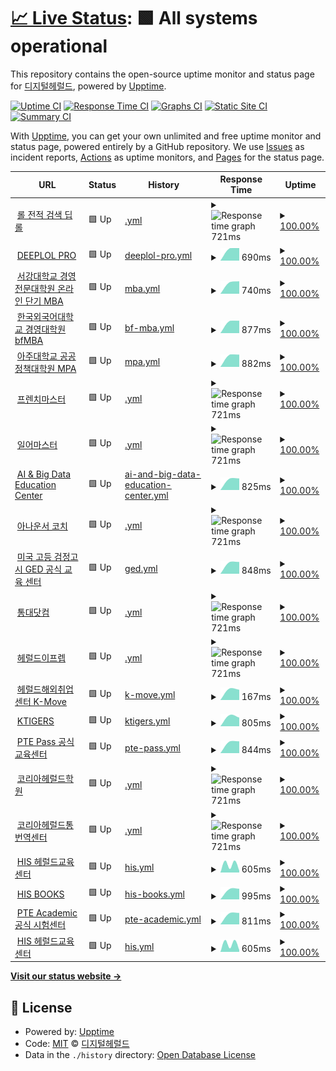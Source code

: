 # [📈 Live Status](https://demo.upptime.js.org): <!--live status--> **🟩 All systems operational**

This repository contains the open-source uptime monitor and status page for [디지털헤럴드](https://dherald.com), powered by [Upptime](https://github.com/upptime/upptime).

[![Uptime CI](https://github.com/dherald/service-status/workflows/Uptime%20CI/badge.svg)](https://github.com/dherald/service-status/actions?query=workflow%3A%22Uptime+CI%22)
[![Response Time CI](https://github.com/dherald/service-status/workflows/Response%20Time%20CI/badge.svg)](https://github.com/dherald/service-status/actions?query=workflow%3A%22Response+Time+CI%22)
[![Graphs CI](https://github.com/dherald/service-status/workflows/Graphs%20CI/badge.svg)](https://github.com/dherald/service-status/actions?query=workflow%3A%22Graphs+CI%22)
[![Static Site CI](https://github.com/dherald/service-status/workflows/Static%20Site%20CI/badge.svg)](https://github.com/dherald/service-status/actions?query=workflow%3A%22Static+Site+CI%22)
[![Summary CI](https://github.com/dherald/service-status/workflows/Summary%20CI/badge.svg)](https://github.com/dherald/service-status/actions?query=workflow%3A%22Summary+CI%22)

With [Upptime](https://upptime.js.org), you can get your own unlimited and free uptime monitor and status page, powered entirely by a GitHub repository. We use [Issues](https://github.com/dherald/service-status/issues) as incident reports, [Actions](https://github.com/dherald/service-status/actions) as uptime monitors, and [Pages](https://demo.upptime.js.org) for the status page.

<!--start: status pages-->
<!-- This summary is generated by Upptime (https://github.com/upptime/upptime) -->
<!-- Do not edit this manually, your changes will be overwritten -->
<!-- prettier-ignore -->
| URL | Status | History | Response Time | Uptime |
| --- | ------ | ------- | ------------- | ------ |
| <img alt="" src="https://favicons.githubusercontent.com/www.deeplol.gg" height="13"> [롤 전적 검색 딥롤](https://www.deeplol.gg) | 🟩 Up | [.yml](https://github.com/dherald/service-status/commits/HEAD/history/.yml) | <details><summary><img alt="Response time graph" src="./graphs//response-time-week.png" height="20"> 721ms</summary><br><a href="https://dherald.github.io/service-status/history/"><img alt="Response time 721" src="https://img.shields.io/endpoint?url=https%3A%2F%2Fraw.githubusercontent.com%2Fdherald%2Fservice-status%2FHEAD%2Fapi%2F%2Fresponse-time.json"></a><br><a href="https://dherald.github.io/service-status/history/"><img alt="24-hour response time 721" src="https://img.shields.io/endpoint?url=https%3A%2F%2Fraw.githubusercontent.com%2Fdherald%2Fservice-status%2FHEAD%2Fapi%2F%2Fresponse-time-day.json"></a><br><a href="https://dherald.github.io/service-status/history/"><img alt="7-day response time 721" src="https://img.shields.io/endpoint?url=https%3A%2F%2Fraw.githubusercontent.com%2Fdherald%2Fservice-status%2FHEAD%2Fapi%2F%2Fresponse-time-week.json"></a><br><a href="https://dherald.github.io/service-status/history/"><img alt="30-day response time 721" src="https://img.shields.io/endpoint?url=https%3A%2F%2Fraw.githubusercontent.com%2Fdherald%2Fservice-status%2FHEAD%2Fapi%2F%2Fresponse-time-month.json"></a><br><a href="https://dherald.github.io/service-status/history/"><img alt="1-year response time 721" src="https://img.shields.io/endpoint?url=https%3A%2F%2Fraw.githubusercontent.com%2Fdherald%2Fservice-status%2FHEAD%2Fapi%2F%2Fresponse-time-year.json"></a></details> | <details><summary><a href="https://dherald.github.io/service-status/history/">100.00%</a></summary><a href="https://dherald.github.io/service-status/history/"><img alt="All-time uptime 100.00%" src="https://img.shields.io/endpoint?url=https%3A%2F%2Fraw.githubusercontent.com%2Fdherald%2Fservice-status%2FHEAD%2Fapi%2F%2Fuptime.json"></a><br><a href="https://dherald.github.io/service-status/history/"><img alt="24-hour uptime 100.00%" src="https://img.shields.io/endpoint?url=https%3A%2F%2Fraw.githubusercontent.com%2Fdherald%2Fservice-status%2FHEAD%2Fapi%2F%2Fuptime-day.json"></a><br><a href="https://dherald.github.io/service-status/history/"><img alt="7-day uptime 100.00%" src="https://img.shields.io/endpoint?url=https%3A%2F%2Fraw.githubusercontent.com%2Fdherald%2Fservice-status%2FHEAD%2Fapi%2F%2Fuptime-week.json"></a><br><a href="https://dherald.github.io/service-status/history/"><img alt="30-day uptime 100.00%" src="https://img.shields.io/endpoint?url=https%3A%2F%2Fraw.githubusercontent.com%2Fdherald%2Fservice-status%2FHEAD%2Fapi%2F%2Fuptime-month.json"></a><br><a href="https://dherald.github.io/service-status/history/"><img alt="1-year uptime 100.00%" src="https://img.shields.io/endpoint?url=https%3A%2F%2Fraw.githubusercontent.com%2Fdherald%2Fservice-status%2FHEAD%2Fapi%2F%2Fuptime-year.json"></a></details>
| <img alt="" src="https://favicons.githubusercontent.com/pro.deeplol.gg" height="13"> [DEEPLOL PRO](https://pro.deeplol.gg) | 🟩 Up | [deeplol-pro.yml](https://github.com/dherald/service-status/commits/HEAD/history/deeplol-pro.yml) | <details><summary><img alt="Response time graph" src="./graphs/deeplol-pro/response-time-week.png" height="20"> 690ms</summary><br><a href="https://dherald.github.io/service-status/history/deeplol-pro"><img alt="Response time 690" src="https://img.shields.io/endpoint?url=https%3A%2F%2Fraw.githubusercontent.com%2Fdherald%2Fservice-status%2FHEAD%2Fapi%2Fdeeplol-pro%2Fresponse-time.json"></a><br><a href="https://dherald.github.io/service-status/history/deeplol-pro"><img alt="24-hour response time 690" src="https://img.shields.io/endpoint?url=https%3A%2F%2Fraw.githubusercontent.com%2Fdherald%2Fservice-status%2FHEAD%2Fapi%2Fdeeplol-pro%2Fresponse-time-day.json"></a><br><a href="https://dherald.github.io/service-status/history/deeplol-pro"><img alt="7-day response time 690" src="https://img.shields.io/endpoint?url=https%3A%2F%2Fraw.githubusercontent.com%2Fdherald%2Fservice-status%2FHEAD%2Fapi%2Fdeeplol-pro%2Fresponse-time-week.json"></a><br><a href="https://dherald.github.io/service-status/history/deeplol-pro"><img alt="30-day response time 690" src="https://img.shields.io/endpoint?url=https%3A%2F%2Fraw.githubusercontent.com%2Fdherald%2Fservice-status%2FHEAD%2Fapi%2Fdeeplol-pro%2Fresponse-time-month.json"></a><br><a href="https://dherald.github.io/service-status/history/deeplol-pro"><img alt="1-year response time 690" src="https://img.shields.io/endpoint?url=https%3A%2F%2Fraw.githubusercontent.com%2Fdherald%2Fservice-status%2FHEAD%2Fapi%2Fdeeplol-pro%2Fresponse-time-year.json"></a></details> | <details><summary><a href="https://dherald.github.io/service-status/history/deeplol-pro">100.00%</a></summary><a href="https://dherald.github.io/service-status/history/deeplol-pro"><img alt="All-time uptime 100.00%" src="https://img.shields.io/endpoint?url=https%3A%2F%2Fraw.githubusercontent.com%2Fdherald%2Fservice-status%2FHEAD%2Fapi%2Fdeeplol-pro%2Fuptime.json"></a><br><a href="https://dherald.github.io/service-status/history/deeplol-pro"><img alt="24-hour uptime 100.00%" src="https://img.shields.io/endpoint?url=https%3A%2F%2Fraw.githubusercontent.com%2Fdherald%2Fservice-status%2FHEAD%2Fapi%2Fdeeplol-pro%2Fuptime-day.json"></a><br><a href="https://dherald.github.io/service-status/history/deeplol-pro"><img alt="7-day uptime 100.00%" src="https://img.shields.io/endpoint?url=https%3A%2F%2Fraw.githubusercontent.com%2Fdherald%2Fservice-status%2FHEAD%2Fapi%2Fdeeplol-pro%2Fuptime-week.json"></a><br><a href="https://dherald.github.io/service-status/history/deeplol-pro"><img alt="30-day uptime 100.00%" src="https://img.shields.io/endpoint?url=https%3A%2F%2Fraw.githubusercontent.com%2Fdherald%2Fservice-status%2FHEAD%2Fapi%2Fdeeplol-pro%2Fuptime-month.json"></a><br><a href="https://dherald.github.io/service-status/history/deeplol-pro"><img alt="1-year uptime 100.00%" src="https://img.shields.io/endpoint?url=https%3A%2F%2Fraw.githubusercontent.com%2Fdherald%2Fservice-status%2FHEAD%2Fapi%2Fdeeplol-pro%2Fuptime-year.json"></a></details>
| <img alt="" src="https://favicons.githubusercontent.com/sogang.dherald.com" height="13"> [서강대학교 경영전문대학원 온라인 단기 MBA](https://sogang.dherald.com) | 🟩 Up | [mba.yml](https://github.com/dherald/service-status/commits/HEAD/history/mba.yml) | <details><summary><img alt="Response time graph" src="./graphs/mba/response-time-week.png" height="20"> 740ms</summary><br><a href="https://dherald.github.io/service-status/history/mba"><img alt="Response time 740" src="https://img.shields.io/endpoint?url=https%3A%2F%2Fraw.githubusercontent.com%2Fdherald%2Fservice-status%2FHEAD%2Fapi%2Fmba%2Fresponse-time.json"></a><br><a href="https://dherald.github.io/service-status/history/mba"><img alt="24-hour response time 740" src="https://img.shields.io/endpoint?url=https%3A%2F%2Fraw.githubusercontent.com%2Fdherald%2Fservice-status%2FHEAD%2Fapi%2Fmba%2Fresponse-time-day.json"></a><br><a href="https://dherald.github.io/service-status/history/mba"><img alt="7-day response time 740" src="https://img.shields.io/endpoint?url=https%3A%2F%2Fraw.githubusercontent.com%2Fdherald%2Fservice-status%2FHEAD%2Fapi%2Fmba%2Fresponse-time-week.json"></a><br><a href="https://dherald.github.io/service-status/history/mba"><img alt="30-day response time 740" src="https://img.shields.io/endpoint?url=https%3A%2F%2Fraw.githubusercontent.com%2Fdherald%2Fservice-status%2FHEAD%2Fapi%2Fmba%2Fresponse-time-month.json"></a><br><a href="https://dherald.github.io/service-status/history/mba"><img alt="1-year response time 740" src="https://img.shields.io/endpoint?url=https%3A%2F%2Fraw.githubusercontent.com%2Fdherald%2Fservice-status%2FHEAD%2Fapi%2Fmba%2Fresponse-time-year.json"></a></details> | <details><summary><a href="https://dherald.github.io/service-status/history/mba">100.00%</a></summary><a href="https://dherald.github.io/service-status/history/mba"><img alt="All-time uptime 100.00%" src="https://img.shields.io/endpoint?url=https%3A%2F%2Fraw.githubusercontent.com%2Fdherald%2Fservice-status%2FHEAD%2Fapi%2Fmba%2Fuptime.json"></a><br><a href="https://dherald.github.io/service-status/history/mba"><img alt="24-hour uptime 100.00%" src="https://img.shields.io/endpoint?url=https%3A%2F%2Fraw.githubusercontent.com%2Fdherald%2Fservice-status%2FHEAD%2Fapi%2Fmba%2Fuptime-day.json"></a><br><a href="https://dherald.github.io/service-status/history/mba"><img alt="7-day uptime 100.00%" src="https://img.shields.io/endpoint?url=https%3A%2F%2Fraw.githubusercontent.com%2Fdherald%2Fservice-status%2FHEAD%2Fapi%2Fmba%2Fuptime-week.json"></a><br><a href="https://dherald.github.io/service-status/history/mba"><img alt="30-day uptime 100.00%" src="https://img.shields.io/endpoint?url=https%3A%2F%2Fraw.githubusercontent.com%2Fdherald%2Fservice-status%2FHEAD%2Fapi%2Fmba%2Fuptime-month.json"></a><br><a href="https://dherald.github.io/service-status/history/mba"><img alt="1-year uptime 100.00%" src="https://img.shields.io/endpoint?url=https%3A%2F%2Fraw.githubusercontent.com%2Fdherald%2Fservice-status%2FHEAD%2Fapi%2Fmba%2Fuptime-year.json"></a></details>
| <img alt="" src="https://favicons.githubusercontent.com/bfmba.ac.kr" height="13"> [한국외국어대학교 경영대학원 bfMBA](https://bfmba.ac.kr/) | 🟩 Up | [bf-mba.yml](https://github.com/dherald/service-status/commits/HEAD/history/bf-mba.yml) | <details><summary><img alt="Response time graph" src="./graphs/bf-mba/response-time-week.png" height="20"> 877ms</summary><br><a href="https://dherald.github.io/service-status/history/bf-mba"><img alt="Response time 877" src="https://img.shields.io/endpoint?url=https%3A%2F%2Fraw.githubusercontent.com%2Fdherald%2Fservice-status%2FHEAD%2Fapi%2Fbf-mba%2Fresponse-time.json"></a><br><a href="https://dherald.github.io/service-status/history/bf-mba"><img alt="24-hour response time 877" src="https://img.shields.io/endpoint?url=https%3A%2F%2Fraw.githubusercontent.com%2Fdherald%2Fservice-status%2FHEAD%2Fapi%2Fbf-mba%2Fresponse-time-day.json"></a><br><a href="https://dherald.github.io/service-status/history/bf-mba"><img alt="7-day response time 877" src="https://img.shields.io/endpoint?url=https%3A%2F%2Fraw.githubusercontent.com%2Fdherald%2Fservice-status%2FHEAD%2Fapi%2Fbf-mba%2Fresponse-time-week.json"></a><br><a href="https://dherald.github.io/service-status/history/bf-mba"><img alt="30-day response time 877" src="https://img.shields.io/endpoint?url=https%3A%2F%2Fraw.githubusercontent.com%2Fdherald%2Fservice-status%2FHEAD%2Fapi%2Fbf-mba%2Fresponse-time-month.json"></a><br><a href="https://dherald.github.io/service-status/history/bf-mba"><img alt="1-year response time 877" src="https://img.shields.io/endpoint?url=https%3A%2F%2Fraw.githubusercontent.com%2Fdherald%2Fservice-status%2FHEAD%2Fapi%2Fbf-mba%2Fresponse-time-year.json"></a></details> | <details><summary><a href="https://dherald.github.io/service-status/history/bf-mba">100.00%</a></summary><a href="https://dherald.github.io/service-status/history/bf-mba"><img alt="All-time uptime 100.00%" src="https://img.shields.io/endpoint?url=https%3A%2F%2Fraw.githubusercontent.com%2Fdherald%2Fservice-status%2FHEAD%2Fapi%2Fbf-mba%2Fuptime.json"></a><br><a href="https://dherald.github.io/service-status/history/bf-mba"><img alt="24-hour uptime 100.00%" src="https://img.shields.io/endpoint?url=https%3A%2F%2Fraw.githubusercontent.com%2Fdherald%2Fservice-status%2FHEAD%2Fapi%2Fbf-mba%2Fuptime-day.json"></a><br><a href="https://dherald.github.io/service-status/history/bf-mba"><img alt="7-day uptime 100.00%" src="https://img.shields.io/endpoint?url=https%3A%2F%2Fraw.githubusercontent.com%2Fdherald%2Fservice-status%2FHEAD%2Fapi%2Fbf-mba%2Fuptime-week.json"></a><br><a href="https://dherald.github.io/service-status/history/bf-mba"><img alt="30-day uptime 100.00%" src="https://img.shields.io/endpoint?url=https%3A%2F%2Fraw.githubusercontent.com%2Fdherald%2Fservice-status%2FHEAD%2Fapi%2Fbf-mba%2Fuptime-month.json"></a><br><a href="https://dherald.github.io/service-status/history/bf-mba"><img alt="1-year uptime 100.00%" src="https://img.shields.io/endpoint?url=https%3A%2F%2Fraw.githubusercontent.com%2Fdherald%2Fservice-status%2FHEAD%2Fapi%2Fbf-mba%2Fuptime-year.json"></a></details>
| <img alt="" src="https://favicons.githubusercontent.com/ajoumpa.ac.kr" height="13"> [아주대학교 공공정책대학원 MPA](https://ajoumpa.ac.kr/) | 🟩 Up | [mpa.yml](https://github.com/dherald/service-status/commits/HEAD/history/mpa.yml) | <details><summary><img alt="Response time graph" src="./graphs/mpa/response-time-week.png" height="20"> 882ms</summary><br><a href="https://dherald.github.io/service-status/history/mpa"><img alt="Response time 882" src="https://img.shields.io/endpoint?url=https%3A%2F%2Fraw.githubusercontent.com%2Fdherald%2Fservice-status%2FHEAD%2Fapi%2Fmpa%2Fresponse-time.json"></a><br><a href="https://dherald.github.io/service-status/history/mpa"><img alt="24-hour response time 882" src="https://img.shields.io/endpoint?url=https%3A%2F%2Fraw.githubusercontent.com%2Fdherald%2Fservice-status%2FHEAD%2Fapi%2Fmpa%2Fresponse-time-day.json"></a><br><a href="https://dherald.github.io/service-status/history/mpa"><img alt="7-day response time 882" src="https://img.shields.io/endpoint?url=https%3A%2F%2Fraw.githubusercontent.com%2Fdherald%2Fservice-status%2FHEAD%2Fapi%2Fmpa%2Fresponse-time-week.json"></a><br><a href="https://dherald.github.io/service-status/history/mpa"><img alt="30-day response time 882" src="https://img.shields.io/endpoint?url=https%3A%2F%2Fraw.githubusercontent.com%2Fdherald%2Fservice-status%2FHEAD%2Fapi%2Fmpa%2Fresponse-time-month.json"></a><br><a href="https://dherald.github.io/service-status/history/mpa"><img alt="1-year response time 882" src="https://img.shields.io/endpoint?url=https%3A%2F%2Fraw.githubusercontent.com%2Fdherald%2Fservice-status%2FHEAD%2Fapi%2Fmpa%2Fresponse-time-year.json"></a></details> | <details><summary><a href="https://dherald.github.io/service-status/history/mpa">100.00%</a></summary><a href="https://dherald.github.io/service-status/history/mpa"><img alt="All-time uptime 100.00%" src="https://img.shields.io/endpoint?url=https%3A%2F%2Fraw.githubusercontent.com%2Fdherald%2Fservice-status%2FHEAD%2Fapi%2Fmpa%2Fuptime.json"></a><br><a href="https://dherald.github.io/service-status/history/mpa"><img alt="24-hour uptime 100.00%" src="https://img.shields.io/endpoint?url=https%3A%2F%2Fraw.githubusercontent.com%2Fdherald%2Fservice-status%2FHEAD%2Fapi%2Fmpa%2Fuptime-day.json"></a><br><a href="https://dherald.github.io/service-status/history/mpa"><img alt="7-day uptime 100.00%" src="https://img.shields.io/endpoint?url=https%3A%2F%2Fraw.githubusercontent.com%2Fdherald%2Fservice-status%2FHEAD%2Fapi%2Fmpa%2Fuptime-week.json"></a><br><a href="https://dherald.github.io/service-status/history/mpa"><img alt="30-day uptime 100.00%" src="https://img.shields.io/endpoint?url=https%3A%2F%2Fraw.githubusercontent.com%2Fdherald%2Fservice-status%2FHEAD%2Fapi%2Fmpa%2Fuptime-month.json"></a><br><a href="https://dherald.github.io/service-status/history/mpa"><img alt="1-year uptime 100.00%" src="https://img.shields.io/endpoint?url=https%3A%2F%2Fraw.githubusercontent.com%2Fdherald%2Fservice-status%2FHEAD%2Fapi%2Fmpa%2Fuptime-year.json"></a></details>
| <img alt="" src="https://favicons.githubusercontent.com/frenchmaster.co.kr" height="13"> [프렌치마스터](https://frenchmaster.co.kr) | 🟩 Up | [.yml](https://github.com/dherald/service-status/commits/HEAD/history/.yml) | <details><summary><img alt="Response time graph" src="./graphs//response-time-week.png" height="20"> 721ms</summary><br><a href="https://dherald.github.io/service-status/history/"><img alt="Response time 721" src="https://img.shields.io/endpoint?url=https%3A%2F%2Fraw.githubusercontent.com%2Fdherald%2Fservice-status%2FHEAD%2Fapi%2F%2Fresponse-time.json"></a><br><a href="https://dherald.github.io/service-status/history/"><img alt="24-hour response time 721" src="https://img.shields.io/endpoint?url=https%3A%2F%2Fraw.githubusercontent.com%2Fdherald%2Fservice-status%2FHEAD%2Fapi%2F%2Fresponse-time-day.json"></a><br><a href="https://dherald.github.io/service-status/history/"><img alt="7-day response time 721" src="https://img.shields.io/endpoint?url=https%3A%2F%2Fraw.githubusercontent.com%2Fdherald%2Fservice-status%2FHEAD%2Fapi%2F%2Fresponse-time-week.json"></a><br><a href="https://dherald.github.io/service-status/history/"><img alt="30-day response time 721" src="https://img.shields.io/endpoint?url=https%3A%2F%2Fraw.githubusercontent.com%2Fdherald%2Fservice-status%2FHEAD%2Fapi%2F%2Fresponse-time-month.json"></a><br><a href="https://dherald.github.io/service-status/history/"><img alt="1-year response time 721" src="https://img.shields.io/endpoint?url=https%3A%2F%2Fraw.githubusercontent.com%2Fdherald%2Fservice-status%2FHEAD%2Fapi%2F%2Fresponse-time-year.json"></a></details> | <details><summary><a href="https://dherald.github.io/service-status/history/">100.00%</a></summary><a href="https://dherald.github.io/service-status/history/"><img alt="All-time uptime 100.00%" src="https://img.shields.io/endpoint?url=https%3A%2F%2Fraw.githubusercontent.com%2Fdherald%2Fservice-status%2FHEAD%2Fapi%2F%2Fuptime.json"></a><br><a href="https://dherald.github.io/service-status/history/"><img alt="24-hour uptime 100.00%" src="https://img.shields.io/endpoint?url=https%3A%2F%2Fraw.githubusercontent.com%2Fdherald%2Fservice-status%2FHEAD%2Fapi%2F%2Fuptime-day.json"></a><br><a href="https://dherald.github.io/service-status/history/"><img alt="7-day uptime 100.00%" src="https://img.shields.io/endpoint?url=https%3A%2F%2Fraw.githubusercontent.com%2Fdherald%2Fservice-status%2FHEAD%2Fapi%2F%2Fuptime-week.json"></a><br><a href="https://dherald.github.io/service-status/history/"><img alt="30-day uptime 100.00%" src="https://img.shields.io/endpoint?url=https%3A%2F%2Fraw.githubusercontent.com%2Fdherald%2Fservice-status%2FHEAD%2Fapi%2F%2Fuptime-month.json"></a><br><a href="https://dherald.github.io/service-status/history/"><img alt="1-year uptime 100.00%" src="https://img.shields.io/endpoint?url=https%3A%2F%2Fraw.githubusercontent.com%2Fdherald%2Fservice-status%2FHEAD%2Fapi%2F%2Fuptime-year.json"></a></details>
| <img alt="" src="https://favicons.githubusercontent.com/japanesemaster.co.kr" height="13"> [일어마스터](https://japanesemaster.co.kr/) | 🟩 Up | [.yml](https://github.com/dherald/service-status/commits/HEAD/history/.yml) | <details><summary><img alt="Response time graph" src="./graphs//response-time-week.png" height="20"> 721ms</summary><br><a href="https://dherald.github.io/service-status/history/"><img alt="Response time 721" src="https://img.shields.io/endpoint?url=https%3A%2F%2Fraw.githubusercontent.com%2Fdherald%2Fservice-status%2FHEAD%2Fapi%2F%2Fresponse-time.json"></a><br><a href="https://dherald.github.io/service-status/history/"><img alt="24-hour response time 721" src="https://img.shields.io/endpoint?url=https%3A%2F%2Fraw.githubusercontent.com%2Fdherald%2Fservice-status%2FHEAD%2Fapi%2F%2Fresponse-time-day.json"></a><br><a href="https://dherald.github.io/service-status/history/"><img alt="7-day response time 721" src="https://img.shields.io/endpoint?url=https%3A%2F%2Fraw.githubusercontent.com%2Fdherald%2Fservice-status%2FHEAD%2Fapi%2F%2Fresponse-time-week.json"></a><br><a href="https://dherald.github.io/service-status/history/"><img alt="30-day response time 721" src="https://img.shields.io/endpoint?url=https%3A%2F%2Fraw.githubusercontent.com%2Fdherald%2Fservice-status%2FHEAD%2Fapi%2F%2Fresponse-time-month.json"></a><br><a href="https://dherald.github.io/service-status/history/"><img alt="1-year response time 721" src="https://img.shields.io/endpoint?url=https%3A%2F%2Fraw.githubusercontent.com%2Fdherald%2Fservice-status%2FHEAD%2Fapi%2F%2Fresponse-time-year.json"></a></details> | <details><summary><a href="https://dherald.github.io/service-status/history/">100.00%</a></summary><a href="https://dherald.github.io/service-status/history/"><img alt="All-time uptime 100.00%" src="https://img.shields.io/endpoint?url=https%3A%2F%2Fraw.githubusercontent.com%2Fdherald%2Fservice-status%2FHEAD%2Fapi%2F%2Fuptime.json"></a><br><a href="https://dherald.github.io/service-status/history/"><img alt="24-hour uptime 100.00%" src="https://img.shields.io/endpoint?url=https%3A%2F%2Fraw.githubusercontent.com%2Fdherald%2Fservice-status%2FHEAD%2Fapi%2F%2Fuptime-day.json"></a><br><a href="https://dherald.github.io/service-status/history/"><img alt="7-day uptime 100.00%" src="https://img.shields.io/endpoint?url=https%3A%2F%2Fraw.githubusercontent.com%2Fdherald%2Fservice-status%2FHEAD%2Fapi%2F%2Fuptime-week.json"></a><br><a href="https://dherald.github.io/service-status/history/"><img alt="30-day uptime 100.00%" src="https://img.shields.io/endpoint?url=https%3A%2F%2Fraw.githubusercontent.com%2Fdherald%2Fservice-status%2FHEAD%2Fapi%2F%2Fuptime-month.json"></a><br><a href="https://dherald.github.io/service-status/history/"><img alt="1-year uptime 100.00%" src="https://img.shields.io/endpoint?url=https%3A%2F%2Fraw.githubusercontent.com%2Fdherald%2Fservice-status%2FHEAD%2Fapi%2F%2Fuptime-year.json"></a></details>
| <img alt="" src="https://favicons.githubusercontent.com/abedu.co.kr" height="13"> [AI & Big Data Education Center](https://abedu.co.kr/) | 🟩 Up | [ai-and-big-data-education-center.yml](https://github.com/dherald/service-status/commits/HEAD/history/ai-and-big-data-education-center.yml) | <details><summary><img alt="Response time graph" src="./graphs/ai-and-big-data-education-center/response-time-week.png" height="20"> 825ms</summary><br><a href="https://dherald.github.io/service-status/history/ai-and-big-data-education-center"><img alt="Response time 825" src="https://img.shields.io/endpoint?url=https%3A%2F%2Fraw.githubusercontent.com%2Fdherald%2Fservice-status%2FHEAD%2Fapi%2Fai-and-big-data-education-center%2Fresponse-time.json"></a><br><a href="https://dherald.github.io/service-status/history/ai-and-big-data-education-center"><img alt="24-hour response time 825" src="https://img.shields.io/endpoint?url=https%3A%2F%2Fraw.githubusercontent.com%2Fdherald%2Fservice-status%2FHEAD%2Fapi%2Fai-and-big-data-education-center%2Fresponse-time-day.json"></a><br><a href="https://dherald.github.io/service-status/history/ai-and-big-data-education-center"><img alt="7-day response time 825" src="https://img.shields.io/endpoint?url=https%3A%2F%2Fraw.githubusercontent.com%2Fdherald%2Fservice-status%2FHEAD%2Fapi%2Fai-and-big-data-education-center%2Fresponse-time-week.json"></a><br><a href="https://dherald.github.io/service-status/history/ai-and-big-data-education-center"><img alt="30-day response time 825" src="https://img.shields.io/endpoint?url=https%3A%2F%2Fraw.githubusercontent.com%2Fdherald%2Fservice-status%2FHEAD%2Fapi%2Fai-and-big-data-education-center%2Fresponse-time-month.json"></a><br><a href="https://dherald.github.io/service-status/history/ai-and-big-data-education-center"><img alt="1-year response time 825" src="https://img.shields.io/endpoint?url=https%3A%2F%2Fraw.githubusercontent.com%2Fdherald%2Fservice-status%2FHEAD%2Fapi%2Fai-and-big-data-education-center%2Fresponse-time-year.json"></a></details> | <details><summary><a href="https://dherald.github.io/service-status/history/ai-and-big-data-education-center">100.00%</a></summary><a href="https://dherald.github.io/service-status/history/ai-and-big-data-education-center"><img alt="All-time uptime 100.00%" src="https://img.shields.io/endpoint?url=https%3A%2F%2Fraw.githubusercontent.com%2Fdherald%2Fservice-status%2FHEAD%2Fapi%2Fai-and-big-data-education-center%2Fuptime.json"></a><br><a href="https://dherald.github.io/service-status/history/ai-and-big-data-education-center"><img alt="24-hour uptime 100.00%" src="https://img.shields.io/endpoint?url=https%3A%2F%2Fraw.githubusercontent.com%2Fdherald%2Fservice-status%2FHEAD%2Fapi%2Fai-and-big-data-education-center%2Fuptime-day.json"></a><br><a href="https://dherald.github.io/service-status/history/ai-and-big-data-education-center"><img alt="7-day uptime 100.00%" src="https://img.shields.io/endpoint?url=https%3A%2F%2Fraw.githubusercontent.com%2Fdherald%2Fservice-status%2FHEAD%2Fapi%2Fai-and-big-data-education-center%2Fuptime-week.json"></a><br><a href="https://dherald.github.io/service-status/history/ai-and-big-data-education-center"><img alt="30-day uptime 100.00%" src="https://img.shields.io/endpoint?url=https%3A%2F%2Fraw.githubusercontent.com%2Fdherald%2Fservice-status%2FHEAD%2Fapi%2Fai-and-big-data-education-center%2Fuptime-month.json"></a><br><a href="https://dherald.github.io/service-status/history/ai-and-big-data-education-center"><img alt="1-year uptime 100.00%" src="https://img.shields.io/endpoint?url=https%3A%2F%2Fraw.githubusercontent.com%2Fdherald%2Fservice-status%2FHEAD%2Fapi%2Fai-and-big-data-education-center%2Fuptime-year.json"></a></details>
| <img alt="" src="https://favicons.githubusercontent.com/announcercoach.co.kr" height="13"> [아나운서 코치](https://announcercoach.co.kr/) | 🟩 Up | [.yml](https://github.com/dherald/service-status/commits/HEAD/history/.yml) | <details><summary><img alt="Response time graph" src="./graphs//response-time-week.png" height="20"> 721ms</summary><br><a href="https://dherald.github.io/service-status/history/"><img alt="Response time 721" src="https://img.shields.io/endpoint?url=https%3A%2F%2Fraw.githubusercontent.com%2Fdherald%2Fservice-status%2FHEAD%2Fapi%2F%2Fresponse-time.json"></a><br><a href="https://dherald.github.io/service-status/history/"><img alt="24-hour response time 721" src="https://img.shields.io/endpoint?url=https%3A%2F%2Fraw.githubusercontent.com%2Fdherald%2Fservice-status%2FHEAD%2Fapi%2F%2Fresponse-time-day.json"></a><br><a href="https://dherald.github.io/service-status/history/"><img alt="7-day response time 721" src="https://img.shields.io/endpoint?url=https%3A%2F%2Fraw.githubusercontent.com%2Fdherald%2Fservice-status%2FHEAD%2Fapi%2F%2Fresponse-time-week.json"></a><br><a href="https://dherald.github.io/service-status/history/"><img alt="30-day response time 721" src="https://img.shields.io/endpoint?url=https%3A%2F%2Fraw.githubusercontent.com%2Fdherald%2Fservice-status%2FHEAD%2Fapi%2F%2Fresponse-time-month.json"></a><br><a href="https://dherald.github.io/service-status/history/"><img alt="1-year response time 721" src="https://img.shields.io/endpoint?url=https%3A%2F%2Fraw.githubusercontent.com%2Fdherald%2Fservice-status%2FHEAD%2Fapi%2F%2Fresponse-time-year.json"></a></details> | <details><summary><a href="https://dherald.github.io/service-status/history/">100.00%</a></summary><a href="https://dherald.github.io/service-status/history/"><img alt="All-time uptime 100.00%" src="https://img.shields.io/endpoint?url=https%3A%2F%2Fraw.githubusercontent.com%2Fdherald%2Fservice-status%2FHEAD%2Fapi%2F%2Fuptime.json"></a><br><a href="https://dherald.github.io/service-status/history/"><img alt="24-hour uptime 100.00%" src="https://img.shields.io/endpoint?url=https%3A%2F%2Fraw.githubusercontent.com%2Fdherald%2Fservice-status%2FHEAD%2Fapi%2F%2Fuptime-day.json"></a><br><a href="https://dherald.github.io/service-status/history/"><img alt="7-day uptime 100.00%" src="https://img.shields.io/endpoint?url=https%3A%2F%2Fraw.githubusercontent.com%2Fdherald%2Fservice-status%2FHEAD%2Fapi%2F%2Fuptime-week.json"></a><br><a href="https://dherald.github.io/service-status/history/"><img alt="30-day uptime 100.00%" src="https://img.shields.io/endpoint?url=https%3A%2F%2Fraw.githubusercontent.com%2Fdherald%2Fservice-status%2FHEAD%2Fapi%2F%2Fuptime-month.json"></a><br><a href="https://dherald.github.io/service-status/history/"><img alt="1-year uptime 100.00%" src="https://img.shields.io/endpoint?url=https%3A%2F%2Fraw.githubusercontent.com%2Fdherald%2Fservice-status%2FHEAD%2Fapi%2F%2Fuptime-year.json"></a></details>
| <img alt="" src="https://favicons.githubusercontent.com/gedpass.co.kr" height="13"> [미국 고등 검정고시 GED 공식 교육 센터](https://gedpass.co.kr/) | 🟩 Up | [ged.yml](https://github.com/dherald/service-status/commits/HEAD/history/ged.yml) | <details><summary><img alt="Response time graph" src="./graphs/ged/response-time-week.png" height="20"> 848ms</summary><br><a href="https://dherald.github.io/service-status/history/ged"><img alt="Response time 848" src="https://img.shields.io/endpoint?url=https%3A%2F%2Fraw.githubusercontent.com%2Fdherald%2Fservice-status%2FHEAD%2Fapi%2Fged%2Fresponse-time.json"></a><br><a href="https://dherald.github.io/service-status/history/ged"><img alt="24-hour response time 848" src="https://img.shields.io/endpoint?url=https%3A%2F%2Fraw.githubusercontent.com%2Fdherald%2Fservice-status%2FHEAD%2Fapi%2Fged%2Fresponse-time-day.json"></a><br><a href="https://dherald.github.io/service-status/history/ged"><img alt="7-day response time 848" src="https://img.shields.io/endpoint?url=https%3A%2F%2Fraw.githubusercontent.com%2Fdherald%2Fservice-status%2FHEAD%2Fapi%2Fged%2Fresponse-time-week.json"></a><br><a href="https://dherald.github.io/service-status/history/ged"><img alt="30-day response time 848" src="https://img.shields.io/endpoint?url=https%3A%2F%2Fraw.githubusercontent.com%2Fdherald%2Fservice-status%2FHEAD%2Fapi%2Fged%2Fresponse-time-month.json"></a><br><a href="https://dherald.github.io/service-status/history/ged"><img alt="1-year response time 848" src="https://img.shields.io/endpoint?url=https%3A%2F%2Fraw.githubusercontent.com%2Fdherald%2Fservice-status%2FHEAD%2Fapi%2Fged%2Fresponse-time-year.json"></a></details> | <details><summary><a href="https://dherald.github.io/service-status/history/ged">100.00%</a></summary><a href="https://dherald.github.io/service-status/history/ged"><img alt="All-time uptime 100.00%" src="https://img.shields.io/endpoint?url=https%3A%2F%2Fraw.githubusercontent.com%2Fdherald%2Fservice-status%2FHEAD%2Fapi%2Fged%2Fuptime.json"></a><br><a href="https://dherald.github.io/service-status/history/ged"><img alt="24-hour uptime 100.00%" src="https://img.shields.io/endpoint?url=https%3A%2F%2Fraw.githubusercontent.com%2Fdherald%2Fservice-status%2FHEAD%2Fapi%2Fged%2Fuptime-day.json"></a><br><a href="https://dherald.github.io/service-status/history/ged"><img alt="7-day uptime 100.00%" src="https://img.shields.io/endpoint?url=https%3A%2F%2Fraw.githubusercontent.com%2Fdherald%2Fservice-status%2FHEAD%2Fapi%2Fged%2Fuptime-week.json"></a><br><a href="https://dherald.github.io/service-status/history/ged"><img alt="30-day uptime 100.00%" src="https://img.shields.io/endpoint?url=https%3A%2F%2Fraw.githubusercontent.com%2Fdherald%2Fservice-status%2FHEAD%2Fapi%2Fged%2Fuptime-month.json"></a><br><a href="https://dherald.github.io/service-status/history/ged"><img alt="1-year uptime 100.00%" src="https://img.shields.io/endpoint?url=https%3A%2F%2Fraw.githubusercontent.com%2Fdherald%2Fservice-status%2FHEAD%2Fapi%2Fged%2Fuptime-year.json"></a></details>
| <img alt="" src="https://favicons.githubusercontent.com/tongdae.com" height="13"> [통대닷컴](https://tongdae.com/) | 🟩 Up | [.yml](https://github.com/dherald/service-status/commits/HEAD/history/.yml) | <details><summary><img alt="Response time graph" src="./graphs//response-time-week.png" height="20"> 721ms</summary><br><a href="https://dherald.github.io/service-status/history/"><img alt="Response time 721" src="https://img.shields.io/endpoint?url=https%3A%2F%2Fraw.githubusercontent.com%2Fdherald%2Fservice-status%2FHEAD%2Fapi%2F%2Fresponse-time.json"></a><br><a href="https://dherald.github.io/service-status/history/"><img alt="24-hour response time 721" src="https://img.shields.io/endpoint?url=https%3A%2F%2Fraw.githubusercontent.com%2Fdherald%2Fservice-status%2FHEAD%2Fapi%2F%2Fresponse-time-day.json"></a><br><a href="https://dherald.github.io/service-status/history/"><img alt="7-day response time 721" src="https://img.shields.io/endpoint?url=https%3A%2F%2Fraw.githubusercontent.com%2Fdherald%2Fservice-status%2FHEAD%2Fapi%2F%2Fresponse-time-week.json"></a><br><a href="https://dherald.github.io/service-status/history/"><img alt="30-day response time 721" src="https://img.shields.io/endpoint?url=https%3A%2F%2Fraw.githubusercontent.com%2Fdherald%2Fservice-status%2FHEAD%2Fapi%2F%2Fresponse-time-month.json"></a><br><a href="https://dherald.github.io/service-status/history/"><img alt="1-year response time 721" src="https://img.shields.io/endpoint?url=https%3A%2F%2Fraw.githubusercontent.com%2Fdherald%2Fservice-status%2FHEAD%2Fapi%2F%2Fresponse-time-year.json"></a></details> | <details><summary><a href="https://dherald.github.io/service-status/history/">100.00%</a></summary><a href="https://dherald.github.io/service-status/history/"><img alt="All-time uptime 100.00%" src="https://img.shields.io/endpoint?url=https%3A%2F%2Fraw.githubusercontent.com%2Fdherald%2Fservice-status%2FHEAD%2Fapi%2F%2Fuptime.json"></a><br><a href="https://dherald.github.io/service-status/history/"><img alt="24-hour uptime 100.00%" src="https://img.shields.io/endpoint?url=https%3A%2F%2Fraw.githubusercontent.com%2Fdherald%2Fservice-status%2FHEAD%2Fapi%2F%2Fuptime-day.json"></a><br><a href="https://dherald.github.io/service-status/history/"><img alt="7-day uptime 100.00%" src="https://img.shields.io/endpoint?url=https%3A%2F%2Fraw.githubusercontent.com%2Fdherald%2Fservice-status%2FHEAD%2Fapi%2F%2Fuptime-week.json"></a><br><a href="https://dherald.github.io/service-status/history/"><img alt="30-day uptime 100.00%" src="https://img.shields.io/endpoint?url=https%3A%2F%2Fraw.githubusercontent.com%2Fdherald%2Fservice-status%2FHEAD%2Fapi%2F%2Fuptime-month.json"></a><br><a href="https://dherald.github.io/service-status/history/"><img alt="1-year uptime 100.00%" src="https://img.shields.io/endpoint?url=https%3A%2F%2Fraw.githubusercontent.com%2Fdherald%2Fservice-status%2FHEAD%2Fapi%2F%2Fuptime-year.json"></a></details>
| <img alt="" src="https://favicons.githubusercontent.com/heraldeprep.com" height="13"> [헤럴드이프렙](https://heraldeprep.com/) | 🟩 Up | [.yml](https://github.com/dherald/service-status/commits/HEAD/history/.yml) | <details><summary><img alt="Response time graph" src="./graphs//response-time-week.png" height="20"> 721ms</summary><br><a href="https://dherald.github.io/service-status/history/"><img alt="Response time 721" src="https://img.shields.io/endpoint?url=https%3A%2F%2Fraw.githubusercontent.com%2Fdherald%2Fservice-status%2FHEAD%2Fapi%2F%2Fresponse-time.json"></a><br><a href="https://dherald.github.io/service-status/history/"><img alt="24-hour response time 721" src="https://img.shields.io/endpoint?url=https%3A%2F%2Fraw.githubusercontent.com%2Fdherald%2Fservice-status%2FHEAD%2Fapi%2F%2Fresponse-time-day.json"></a><br><a href="https://dherald.github.io/service-status/history/"><img alt="7-day response time 721" src="https://img.shields.io/endpoint?url=https%3A%2F%2Fraw.githubusercontent.com%2Fdherald%2Fservice-status%2FHEAD%2Fapi%2F%2Fresponse-time-week.json"></a><br><a href="https://dherald.github.io/service-status/history/"><img alt="30-day response time 721" src="https://img.shields.io/endpoint?url=https%3A%2F%2Fraw.githubusercontent.com%2Fdherald%2Fservice-status%2FHEAD%2Fapi%2F%2Fresponse-time-month.json"></a><br><a href="https://dherald.github.io/service-status/history/"><img alt="1-year response time 721" src="https://img.shields.io/endpoint?url=https%3A%2F%2Fraw.githubusercontent.com%2Fdherald%2Fservice-status%2FHEAD%2Fapi%2F%2Fresponse-time-year.json"></a></details> | <details><summary><a href="https://dherald.github.io/service-status/history/">100.00%</a></summary><a href="https://dherald.github.io/service-status/history/"><img alt="All-time uptime 100.00%" src="https://img.shields.io/endpoint?url=https%3A%2F%2Fraw.githubusercontent.com%2Fdherald%2Fservice-status%2FHEAD%2Fapi%2F%2Fuptime.json"></a><br><a href="https://dherald.github.io/service-status/history/"><img alt="24-hour uptime 100.00%" src="https://img.shields.io/endpoint?url=https%3A%2F%2Fraw.githubusercontent.com%2Fdherald%2Fservice-status%2FHEAD%2Fapi%2F%2Fuptime-day.json"></a><br><a href="https://dherald.github.io/service-status/history/"><img alt="7-day uptime 100.00%" src="https://img.shields.io/endpoint?url=https%3A%2F%2Fraw.githubusercontent.com%2Fdherald%2Fservice-status%2FHEAD%2Fapi%2F%2Fuptime-week.json"></a><br><a href="https://dherald.github.io/service-status/history/"><img alt="30-day uptime 100.00%" src="https://img.shields.io/endpoint?url=https%3A%2F%2Fraw.githubusercontent.com%2Fdherald%2Fservice-status%2FHEAD%2Fapi%2F%2Fuptime-month.json"></a><br><a href="https://dherald.github.io/service-status/history/"><img alt="1-year uptime 100.00%" src="https://img.shields.io/endpoint?url=https%3A%2F%2Fraw.githubusercontent.com%2Fdherald%2Fservice-status%2FHEAD%2Fapi%2F%2Fuptime-year.json"></a></details>
| <img alt="" src="https://favicons.githubusercontent.com/heraldjob.com" height="13"> [헤럴드해외취업센터 K-Move](https://heraldjob.com/) | 🟩 Up | [k-move.yml](https://github.com/dherald/service-status/commits/HEAD/history/k-move.yml) | <details><summary><img alt="Response time graph" src="./graphs/k-move/response-time-week.png" height="20"> 167ms</summary><br><a href="https://dherald.github.io/service-status/history/k-move"><img alt="Response time 167" src="https://img.shields.io/endpoint?url=https%3A%2F%2Fraw.githubusercontent.com%2Fdherald%2Fservice-status%2FHEAD%2Fapi%2Fk-move%2Fresponse-time.json"></a><br><a href="https://dherald.github.io/service-status/history/k-move"><img alt="24-hour response time 167" src="https://img.shields.io/endpoint?url=https%3A%2F%2Fraw.githubusercontent.com%2Fdherald%2Fservice-status%2FHEAD%2Fapi%2Fk-move%2Fresponse-time-day.json"></a><br><a href="https://dherald.github.io/service-status/history/k-move"><img alt="7-day response time 167" src="https://img.shields.io/endpoint?url=https%3A%2F%2Fraw.githubusercontent.com%2Fdherald%2Fservice-status%2FHEAD%2Fapi%2Fk-move%2Fresponse-time-week.json"></a><br><a href="https://dherald.github.io/service-status/history/k-move"><img alt="30-day response time 167" src="https://img.shields.io/endpoint?url=https%3A%2F%2Fraw.githubusercontent.com%2Fdherald%2Fservice-status%2FHEAD%2Fapi%2Fk-move%2Fresponse-time-month.json"></a><br><a href="https://dherald.github.io/service-status/history/k-move"><img alt="1-year response time 167" src="https://img.shields.io/endpoint?url=https%3A%2F%2Fraw.githubusercontent.com%2Fdherald%2Fservice-status%2FHEAD%2Fapi%2Fk-move%2Fresponse-time-year.json"></a></details> | <details><summary><a href="https://dherald.github.io/service-status/history/k-move">100.00%</a></summary><a href="https://dherald.github.io/service-status/history/k-move"><img alt="All-time uptime 100.00%" src="https://img.shields.io/endpoint?url=https%3A%2F%2Fraw.githubusercontent.com%2Fdherald%2Fservice-status%2FHEAD%2Fapi%2Fk-move%2Fuptime.json"></a><br><a href="https://dherald.github.io/service-status/history/k-move"><img alt="24-hour uptime 100.00%" src="https://img.shields.io/endpoint?url=https%3A%2F%2Fraw.githubusercontent.com%2Fdherald%2Fservice-status%2FHEAD%2Fapi%2Fk-move%2Fuptime-day.json"></a><br><a href="https://dherald.github.io/service-status/history/k-move"><img alt="7-day uptime 100.00%" src="https://img.shields.io/endpoint?url=https%3A%2F%2Fraw.githubusercontent.com%2Fdherald%2Fservice-status%2FHEAD%2Fapi%2Fk-move%2Fuptime-week.json"></a><br><a href="https://dherald.github.io/service-status/history/k-move"><img alt="30-day uptime 100.00%" src="https://img.shields.io/endpoint?url=https%3A%2F%2Fraw.githubusercontent.com%2Fdherald%2Fservice-status%2FHEAD%2Fapi%2Fk-move%2Fuptime-month.json"></a><br><a href="https://dherald.github.io/service-status/history/k-move"><img alt="1-year uptime 100.00%" src="https://img.shields.io/endpoint?url=https%3A%2F%2Fraw.githubusercontent.com%2Fdherald%2Fservice-status%2FHEAD%2Fapi%2Fk-move%2Fuptime-year.json"></a></details>
| <img alt="" src="https://favicons.githubusercontent.com/ktigers.org" height="13"> [KTIGERS](https://ktigers.org/) | 🟩 Up | [ktigers.yml](https://github.com/dherald/service-status/commits/HEAD/history/ktigers.yml) | <details><summary><img alt="Response time graph" src="./graphs/ktigers/response-time-week.png" height="20"> 805ms</summary><br><a href="https://dherald.github.io/service-status/history/ktigers"><img alt="Response time 805" src="https://img.shields.io/endpoint?url=https%3A%2F%2Fraw.githubusercontent.com%2Fdherald%2Fservice-status%2FHEAD%2Fapi%2Fktigers%2Fresponse-time.json"></a><br><a href="https://dherald.github.io/service-status/history/ktigers"><img alt="24-hour response time 805" src="https://img.shields.io/endpoint?url=https%3A%2F%2Fraw.githubusercontent.com%2Fdherald%2Fservice-status%2FHEAD%2Fapi%2Fktigers%2Fresponse-time-day.json"></a><br><a href="https://dherald.github.io/service-status/history/ktigers"><img alt="7-day response time 805" src="https://img.shields.io/endpoint?url=https%3A%2F%2Fraw.githubusercontent.com%2Fdherald%2Fservice-status%2FHEAD%2Fapi%2Fktigers%2Fresponse-time-week.json"></a><br><a href="https://dherald.github.io/service-status/history/ktigers"><img alt="30-day response time 805" src="https://img.shields.io/endpoint?url=https%3A%2F%2Fraw.githubusercontent.com%2Fdherald%2Fservice-status%2FHEAD%2Fapi%2Fktigers%2Fresponse-time-month.json"></a><br><a href="https://dherald.github.io/service-status/history/ktigers"><img alt="1-year response time 805" src="https://img.shields.io/endpoint?url=https%3A%2F%2Fraw.githubusercontent.com%2Fdherald%2Fservice-status%2FHEAD%2Fapi%2Fktigers%2Fresponse-time-year.json"></a></details> | <details><summary><a href="https://dherald.github.io/service-status/history/ktigers">100.00%</a></summary><a href="https://dherald.github.io/service-status/history/ktigers"><img alt="All-time uptime 100.00%" src="https://img.shields.io/endpoint?url=https%3A%2F%2Fraw.githubusercontent.com%2Fdherald%2Fservice-status%2FHEAD%2Fapi%2Fktigers%2Fuptime.json"></a><br><a href="https://dherald.github.io/service-status/history/ktigers"><img alt="24-hour uptime 100.00%" src="https://img.shields.io/endpoint?url=https%3A%2F%2Fraw.githubusercontent.com%2Fdherald%2Fservice-status%2FHEAD%2Fapi%2Fktigers%2Fuptime-day.json"></a><br><a href="https://dherald.github.io/service-status/history/ktigers"><img alt="7-day uptime 100.00%" src="https://img.shields.io/endpoint?url=https%3A%2F%2Fraw.githubusercontent.com%2Fdherald%2Fservice-status%2FHEAD%2Fapi%2Fktigers%2Fuptime-week.json"></a><br><a href="https://dherald.github.io/service-status/history/ktigers"><img alt="30-day uptime 100.00%" src="https://img.shields.io/endpoint?url=https%3A%2F%2Fraw.githubusercontent.com%2Fdherald%2Fservice-status%2FHEAD%2Fapi%2Fktigers%2Fuptime-month.json"></a><br><a href="https://dherald.github.io/service-status/history/ktigers"><img alt="1-year uptime 100.00%" src="https://img.shields.io/endpoint?url=https%3A%2F%2Fraw.githubusercontent.com%2Fdherald%2Fservice-status%2FHEAD%2Fapi%2Fktigers%2Fuptime-year.json"></a></details>
| <img alt="" src="https://favicons.githubusercontent.com/ptepass.co.kr" height="13"> [PTE Pass 공식 교육센터](https://ptepass.co.kr/) | 🟩 Up | [pte-pass.yml](https://github.com/dherald/service-status/commits/HEAD/history/pte-pass.yml) | <details><summary><img alt="Response time graph" src="./graphs/pte-pass/response-time-week.png" height="20"> 844ms</summary><br><a href="https://dherald.github.io/service-status/history/pte-pass"><img alt="Response time 844" src="https://img.shields.io/endpoint?url=https%3A%2F%2Fraw.githubusercontent.com%2Fdherald%2Fservice-status%2FHEAD%2Fapi%2Fpte-pass%2Fresponse-time.json"></a><br><a href="https://dherald.github.io/service-status/history/pte-pass"><img alt="24-hour response time 844" src="https://img.shields.io/endpoint?url=https%3A%2F%2Fraw.githubusercontent.com%2Fdherald%2Fservice-status%2FHEAD%2Fapi%2Fpte-pass%2Fresponse-time-day.json"></a><br><a href="https://dherald.github.io/service-status/history/pte-pass"><img alt="7-day response time 844" src="https://img.shields.io/endpoint?url=https%3A%2F%2Fraw.githubusercontent.com%2Fdherald%2Fservice-status%2FHEAD%2Fapi%2Fpte-pass%2Fresponse-time-week.json"></a><br><a href="https://dherald.github.io/service-status/history/pte-pass"><img alt="30-day response time 844" src="https://img.shields.io/endpoint?url=https%3A%2F%2Fraw.githubusercontent.com%2Fdherald%2Fservice-status%2FHEAD%2Fapi%2Fpte-pass%2Fresponse-time-month.json"></a><br><a href="https://dherald.github.io/service-status/history/pte-pass"><img alt="1-year response time 844" src="https://img.shields.io/endpoint?url=https%3A%2F%2Fraw.githubusercontent.com%2Fdherald%2Fservice-status%2FHEAD%2Fapi%2Fpte-pass%2Fresponse-time-year.json"></a></details> | <details><summary><a href="https://dherald.github.io/service-status/history/pte-pass">100.00%</a></summary><a href="https://dherald.github.io/service-status/history/pte-pass"><img alt="All-time uptime 100.00%" src="https://img.shields.io/endpoint?url=https%3A%2F%2Fraw.githubusercontent.com%2Fdherald%2Fservice-status%2FHEAD%2Fapi%2Fpte-pass%2Fuptime.json"></a><br><a href="https://dherald.github.io/service-status/history/pte-pass"><img alt="24-hour uptime 100.00%" src="https://img.shields.io/endpoint?url=https%3A%2F%2Fraw.githubusercontent.com%2Fdherald%2Fservice-status%2FHEAD%2Fapi%2Fpte-pass%2Fuptime-day.json"></a><br><a href="https://dherald.github.io/service-status/history/pte-pass"><img alt="7-day uptime 100.00%" src="https://img.shields.io/endpoint?url=https%3A%2F%2Fraw.githubusercontent.com%2Fdherald%2Fservice-status%2FHEAD%2Fapi%2Fpte-pass%2Fuptime-week.json"></a><br><a href="https://dherald.github.io/service-status/history/pte-pass"><img alt="30-day uptime 100.00%" src="https://img.shields.io/endpoint?url=https%3A%2F%2Fraw.githubusercontent.com%2Fdherald%2Fservice-status%2FHEAD%2Fapi%2Fpte-pass%2Fuptime-month.json"></a><br><a href="https://dherald.github.io/service-status/history/pte-pass"><img alt="1-year uptime 100.00%" src="https://img.shields.io/endpoint?url=https%3A%2F%2Fraw.githubusercontent.com%2Fdherald%2Fservice-status%2FHEAD%2Fapi%2Fpte-pass%2Fuptime-year.json"></a></details>
| <img alt="" src="https://favicons.githubusercontent.com/heraldstudy.com" height="13"> [코리아헤럴드학원](https://heraldstudy.com/) | 🟩 Up | [.yml](https://github.com/dherald/service-status/commits/HEAD/history/.yml) | <details><summary><img alt="Response time graph" src="./graphs//response-time-week.png" height="20"> 721ms</summary><br><a href="https://dherald.github.io/service-status/history/"><img alt="Response time 721" src="https://img.shields.io/endpoint?url=https%3A%2F%2Fraw.githubusercontent.com%2Fdherald%2Fservice-status%2FHEAD%2Fapi%2F%2Fresponse-time.json"></a><br><a href="https://dherald.github.io/service-status/history/"><img alt="24-hour response time 721" src="https://img.shields.io/endpoint?url=https%3A%2F%2Fraw.githubusercontent.com%2Fdherald%2Fservice-status%2FHEAD%2Fapi%2F%2Fresponse-time-day.json"></a><br><a href="https://dherald.github.io/service-status/history/"><img alt="7-day response time 721" src="https://img.shields.io/endpoint?url=https%3A%2F%2Fraw.githubusercontent.com%2Fdherald%2Fservice-status%2FHEAD%2Fapi%2F%2Fresponse-time-week.json"></a><br><a href="https://dherald.github.io/service-status/history/"><img alt="30-day response time 721" src="https://img.shields.io/endpoint?url=https%3A%2F%2Fraw.githubusercontent.com%2Fdherald%2Fservice-status%2FHEAD%2Fapi%2F%2Fresponse-time-month.json"></a><br><a href="https://dherald.github.io/service-status/history/"><img alt="1-year response time 721" src="https://img.shields.io/endpoint?url=https%3A%2F%2Fraw.githubusercontent.com%2Fdherald%2Fservice-status%2FHEAD%2Fapi%2F%2Fresponse-time-year.json"></a></details> | <details><summary><a href="https://dherald.github.io/service-status/history/">100.00%</a></summary><a href="https://dherald.github.io/service-status/history/"><img alt="All-time uptime 100.00%" src="https://img.shields.io/endpoint?url=https%3A%2F%2Fraw.githubusercontent.com%2Fdherald%2Fservice-status%2FHEAD%2Fapi%2F%2Fuptime.json"></a><br><a href="https://dherald.github.io/service-status/history/"><img alt="24-hour uptime 100.00%" src="https://img.shields.io/endpoint?url=https%3A%2F%2Fraw.githubusercontent.com%2Fdherald%2Fservice-status%2FHEAD%2Fapi%2F%2Fuptime-day.json"></a><br><a href="https://dherald.github.io/service-status/history/"><img alt="7-day uptime 100.00%" src="https://img.shields.io/endpoint?url=https%3A%2F%2Fraw.githubusercontent.com%2Fdherald%2Fservice-status%2FHEAD%2Fapi%2F%2Fuptime-week.json"></a><br><a href="https://dherald.github.io/service-status/history/"><img alt="30-day uptime 100.00%" src="https://img.shields.io/endpoint?url=https%3A%2F%2Fraw.githubusercontent.com%2Fdherald%2Fservice-status%2FHEAD%2Fapi%2F%2Fuptime-month.json"></a><br><a href="https://dherald.github.io/service-status/history/"><img alt="1-year uptime 100.00%" src="https://img.shields.io/endpoint?url=https%3A%2F%2Fraw.githubusercontent.com%2Fdherald%2Fservice-status%2FHEAD%2Fapi%2F%2Fuptime-year.json"></a></details>
| <img alt="" src="https://favicons.githubusercontent.com/heraldtrans.com" height="13"> [코리아헤럴드통번역센터](https://heraldtrans.com/) | 🟩 Up | [.yml](https://github.com/dherald/service-status/commits/HEAD/history/.yml) | <details><summary><img alt="Response time graph" src="./graphs//response-time-week.png" height="20"> 721ms</summary><br><a href="https://dherald.github.io/service-status/history/"><img alt="Response time 721" src="https://img.shields.io/endpoint?url=https%3A%2F%2Fraw.githubusercontent.com%2Fdherald%2Fservice-status%2FHEAD%2Fapi%2F%2Fresponse-time.json"></a><br><a href="https://dherald.github.io/service-status/history/"><img alt="24-hour response time 721" src="https://img.shields.io/endpoint?url=https%3A%2F%2Fraw.githubusercontent.com%2Fdherald%2Fservice-status%2FHEAD%2Fapi%2F%2Fresponse-time-day.json"></a><br><a href="https://dherald.github.io/service-status/history/"><img alt="7-day response time 721" src="https://img.shields.io/endpoint?url=https%3A%2F%2Fraw.githubusercontent.com%2Fdherald%2Fservice-status%2FHEAD%2Fapi%2F%2Fresponse-time-week.json"></a><br><a href="https://dherald.github.io/service-status/history/"><img alt="30-day response time 721" src="https://img.shields.io/endpoint?url=https%3A%2F%2Fraw.githubusercontent.com%2Fdherald%2Fservice-status%2FHEAD%2Fapi%2F%2Fresponse-time-month.json"></a><br><a href="https://dherald.github.io/service-status/history/"><img alt="1-year response time 721" src="https://img.shields.io/endpoint?url=https%3A%2F%2Fraw.githubusercontent.com%2Fdherald%2Fservice-status%2FHEAD%2Fapi%2F%2Fresponse-time-year.json"></a></details> | <details><summary><a href="https://dherald.github.io/service-status/history/">100.00%</a></summary><a href="https://dherald.github.io/service-status/history/"><img alt="All-time uptime 100.00%" src="https://img.shields.io/endpoint?url=https%3A%2F%2Fraw.githubusercontent.com%2Fdherald%2Fservice-status%2FHEAD%2Fapi%2F%2Fuptime.json"></a><br><a href="https://dherald.github.io/service-status/history/"><img alt="24-hour uptime 100.00%" src="https://img.shields.io/endpoint?url=https%3A%2F%2Fraw.githubusercontent.com%2Fdherald%2Fservice-status%2FHEAD%2Fapi%2F%2Fuptime-day.json"></a><br><a href="https://dherald.github.io/service-status/history/"><img alt="7-day uptime 100.00%" src="https://img.shields.io/endpoint?url=https%3A%2F%2Fraw.githubusercontent.com%2Fdherald%2Fservice-status%2FHEAD%2Fapi%2F%2Fuptime-week.json"></a><br><a href="https://dherald.github.io/service-status/history/"><img alt="30-day uptime 100.00%" src="https://img.shields.io/endpoint?url=https%3A%2F%2Fraw.githubusercontent.com%2Fdherald%2Fservice-status%2FHEAD%2Fapi%2F%2Fuptime-month.json"></a><br><a href="https://dherald.github.io/service-status/history/"><img alt="1-year uptime 100.00%" src="https://img.shields.io/endpoint?url=https%3A%2F%2Fraw.githubusercontent.com%2Fdherald%2Fservice-status%2FHEAD%2Fapi%2F%2Fuptime-year.json"></a></details>
| <img alt="" src="https://favicons.githubusercontent.com/hisacademy.co.kr" height="13"> [HIS 헤럴드교육센터](https://hisacademy.co.kr/) | 🟩 Up | [his.yml](https://github.com/dherald/service-status/commits/HEAD/history/his.yml) | <details><summary><img alt="Response time graph" src="./graphs/his/response-time-week.png" height="20"> 605ms</summary><br><a href="https://dherald.github.io/service-status/history/his"><img alt="Response time 605" src="https://img.shields.io/endpoint?url=https%3A%2F%2Fraw.githubusercontent.com%2Fdherald%2Fservice-status%2FHEAD%2Fapi%2Fhis%2Fresponse-time.json"></a><br><a href="https://dherald.github.io/service-status/history/his"><img alt="24-hour response time 605" src="https://img.shields.io/endpoint?url=https%3A%2F%2Fraw.githubusercontent.com%2Fdherald%2Fservice-status%2FHEAD%2Fapi%2Fhis%2Fresponse-time-day.json"></a><br><a href="https://dherald.github.io/service-status/history/his"><img alt="7-day response time 605" src="https://img.shields.io/endpoint?url=https%3A%2F%2Fraw.githubusercontent.com%2Fdherald%2Fservice-status%2FHEAD%2Fapi%2Fhis%2Fresponse-time-week.json"></a><br><a href="https://dherald.github.io/service-status/history/his"><img alt="30-day response time 605" src="https://img.shields.io/endpoint?url=https%3A%2F%2Fraw.githubusercontent.com%2Fdherald%2Fservice-status%2FHEAD%2Fapi%2Fhis%2Fresponse-time-month.json"></a><br><a href="https://dherald.github.io/service-status/history/his"><img alt="1-year response time 605" src="https://img.shields.io/endpoint?url=https%3A%2F%2Fraw.githubusercontent.com%2Fdherald%2Fservice-status%2FHEAD%2Fapi%2Fhis%2Fresponse-time-year.json"></a></details> | <details><summary><a href="https://dherald.github.io/service-status/history/his">100.00%</a></summary><a href="https://dherald.github.io/service-status/history/his"><img alt="All-time uptime 100.00%" src="https://img.shields.io/endpoint?url=https%3A%2F%2Fraw.githubusercontent.com%2Fdherald%2Fservice-status%2FHEAD%2Fapi%2Fhis%2Fuptime.json"></a><br><a href="https://dherald.github.io/service-status/history/his"><img alt="24-hour uptime 100.00%" src="https://img.shields.io/endpoint?url=https%3A%2F%2Fraw.githubusercontent.com%2Fdherald%2Fservice-status%2FHEAD%2Fapi%2Fhis%2Fuptime-day.json"></a><br><a href="https://dherald.github.io/service-status/history/his"><img alt="7-day uptime 100.00%" src="https://img.shields.io/endpoint?url=https%3A%2F%2Fraw.githubusercontent.com%2Fdherald%2Fservice-status%2FHEAD%2Fapi%2Fhis%2Fuptime-week.json"></a><br><a href="https://dherald.github.io/service-status/history/his"><img alt="30-day uptime 100.00%" src="https://img.shields.io/endpoint?url=https%3A%2F%2Fraw.githubusercontent.com%2Fdherald%2Fservice-status%2FHEAD%2Fapi%2Fhis%2Fuptime-month.json"></a><br><a href="https://dherald.github.io/service-status/history/his"><img alt="1-year uptime 100.00%" src="https://img.shields.io/endpoint?url=https%3A%2F%2Fraw.githubusercontent.com%2Fdherald%2Fservice-status%2FHEAD%2Fapi%2Fhis%2Fuptime-year.json"></a></details>
| <img alt="" src="https://favicons.githubusercontent.com/hisbook.co.kr" height="13"> [HIS BOOKS](https://hisbook.co.kr/) | 🟩 Up | [his-books.yml](https://github.com/dherald/service-status/commits/HEAD/history/his-books.yml) | <details><summary><img alt="Response time graph" src="./graphs/his-books/response-time-week.png" height="20"> 995ms</summary><br><a href="https://dherald.github.io/service-status/history/his-books"><img alt="Response time 995" src="https://img.shields.io/endpoint?url=https%3A%2F%2Fraw.githubusercontent.com%2Fdherald%2Fservice-status%2FHEAD%2Fapi%2Fhis-books%2Fresponse-time.json"></a><br><a href="https://dherald.github.io/service-status/history/his-books"><img alt="24-hour response time 995" src="https://img.shields.io/endpoint?url=https%3A%2F%2Fraw.githubusercontent.com%2Fdherald%2Fservice-status%2FHEAD%2Fapi%2Fhis-books%2Fresponse-time-day.json"></a><br><a href="https://dherald.github.io/service-status/history/his-books"><img alt="7-day response time 995" src="https://img.shields.io/endpoint?url=https%3A%2F%2Fraw.githubusercontent.com%2Fdherald%2Fservice-status%2FHEAD%2Fapi%2Fhis-books%2Fresponse-time-week.json"></a><br><a href="https://dherald.github.io/service-status/history/his-books"><img alt="30-day response time 995" src="https://img.shields.io/endpoint?url=https%3A%2F%2Fraw.githubusercontent.com%2Fdherald%2Fservice-status%2FHEAD%2Fapi%2Fhis-books%2Fresponse-time-month.json"></a><br><a href="https://dherald.github.io/service-status/history/his-books"><img alt="1-year response time 995" src="https://img.shields.io/endpoint?url=https%3A%2F%2Fraw.githubusercontent.com%2Fdherald%2Fservice-status%2FHEAD%2Fapi%2Fhis-books%2Fresponse-time-year.json"></a></details> | <details><summary><a href="https://dherald.github.io/service-status/history/his-books">100.00%</a></summary><a href="https://dherald.github.io/service-status/history/his-books"><img alt="All-time uptime 100.00%" src="https://img.shields.io/endpoint?url=https%3A%2F%2Fraw.githubusercontent.com%2Fdherald%2Fservice-status%2FHEAD%2Fapi%2Fhis-books%2Fuptime.json"></a><br><a href="https://dherald.github.io/service-status/history/his-books"><img alt="24-hour uptime 100.00%" src="https://img.shields.io/endpoint?url=https%3A%2F%2Fraw.githubusercontent.com%2Fdherald%2Fservice-status%2FHEAD%2Fapi%2Fhis-books%2Fuptime-day.json"></a><br><a href="https://dherald.github.io/service-status/history/his-books"><img alt="7-day uptime 100.00%" src="https://img.shields.io/endpoint?url=https%3A%2F%2Fraw.githubusercontent.com%2Fdherald%2Fservice-status%2FHEAD%2Fapi%2Fhis-books%2Fuptime-week.json"></a><br><a href="https://dherald.github.io/service-status/history/his-books"><img alt="30-day uptime 100.00%" src="https://img.shields.io/endpoint?url=https%3A%2F%2Fraw.githubusercontent.com%2Fdherald%2Fservice-status%2FHEAD%2Fapi%2Fhis-books%2Fuptime-month.json"></a><br><a href="https://dherald.github.io/service-status/history/his-books"><img alt="1-year uptime 100.00%" src="https://img.shields.io/endpoint?url=https%3A%2F%2Fraw.githubusercontent.com%2Fdherald%2Fservice-status%2FHEAD%2Fapi%2Fhis-books%2Fuptime-year.json"></a></details>
| <img alt="" src="https://favicons.githubusercontent.com/herald.ptea.co.kr" height="13"> [PTE Academic 공식 시험센터](https://herald.ptea.co.kr/) | 🟩 Up | [pte-academic.yml](https://github.com/dherald/service-status/commits/HEAD/history/pte-academic.yml) | <details><summary><img alt="Response time graph" src="./graphs/pte-academic/response-time-week.png" height="20"> 811ms</summary><br><a href="https://dherald.github.io/service-status/history/pte-academic"><img alt="Response time 811" src="https://img.shields.io/endpoint?url=https%3A%2F%2Fraw.githubusercontent.com%2Fdherald%2Fservice-status%2FHEAD%2Fapi%2Fpte-academic%2Fresponse-time.json"></a><br><a href="https://dherald.github.io/service-status/history/pte-academic"><img alt="24-hour response time 811" src="https://img.shields.io/endpoint?url=https%3A%2F%2Fraw.githubusercontent.com%2Fdherald%2Fservice-status%2FHEAD%2Fapi%2Fpte-academic%2Fresponse-time-day.json"></a><br><a href="https://dherald.github.io/service-status/history/pte-academic"><img alt="7-day response time 811" src="https://img.shields.io/endpoint?url=https%3A%2F%2Fraw.githubusercontent.com%2Fdherald%2Fservice-status%2FHEAD%2Fapi%2Fpte-academic%2Fresponse-time-week.json"></a><br><a href="https://dherald.github.io/service-status/history/pte-academic"><img alt="30-day response time 811" src="https://img.shields.io/endpoint?url=https%3A%2F%2Fraw.githubusercontent.com%2Fdherald%2Fservice-status%2FHEAD%2Fapi%2Fpte-academic%2Fresponse-time-month.json"></a><br><a href="https://dherald.github.io/service-status/history/pte-academic"><img alt="1-year response time 811" src="https://img.shields.io/endpoint?url=https%3A%2F%2Fraw.githubusercontent.com%2Fdherald%2Fservice-status%2FHEAD%2Fapi%2Fpte-academic%2Fresponse-time-year.json"></a></details> | <details><summary><a href="https://dherald.github.io/service-status/history/pte-academic">100.00%</a></summary><a href="https://dherald.github.io/service-status/history/pte-academic"><img alt="All-time uptime 100.00%" src="https://img.shields.io/endpoint?url=https%3A%2F%2Fraw.githubusercontent.com%2Fdherald%2Fservice-status%2FHEAD%2Fapi%2Fpte-academic%2Fuptime.json"></a><br><a href="https://dherald.github.io/service-status/history/pte-academic"><img alt="24-hour uptime 100.00%" src="https://img.shields.io/endpoint?url=https%3A%2F%2Fraw.githubusercontent.com%2Fdherald%2Fservice-status%2FHEAD%2Fapi%2Fpte-academic%2Fuptime-day.json"></a><br><a href="https://dherald.github.io/service-status/history/pte-academic"><img alt="7-day uptime 100.00%" src="https://img.shields.io/endpoint?url=https%3A%2F%2Fraw.githubusercontent.com%2Fdherald%2Fservice-status%2FHEAD%2Fapi%2Fpte-academic%2Fuptime-week.json"></a><br><a href="https://dherald.github.io/service-status/history/pte-academic"><img alt="30-day uptime 100.00%" src="https://img.shields.io/endpoint?url=https%3A%2F%2Fraw.githubusercontent.com%2Fdherald%2Fservice-status%2FHEAD%2Fapi%2Fpte-academic%2Fuptime-month.json"></a><br><a href="https://dherald.github.io/service-status/history/pte-academic"><img alt="1-year uptime 100.00%" src="https://img.shields.io/endpoint?url=https%3A%2F%2Fraw.githubusercontent.com%2Fdherald%2Fservice-status%2FHEAD%2Fapi%2Fpte-academic%2Fuptime-year.json"></a></details>
| <img alt="" src="https://favicons.githubusercontent.com/hisacademy.co.kr" height="13"> [HIS 헤럴드교육센터](https://hisacademy.co.kr/) | 🟩 Up | [his.yml](https://github.com/dherald/service-status/commits/HEAD/history/his.yml) | <details><summary><img alt="Response time graph" src="./graphs/his/response-time-week.png" height="20"> 605ms</summary><br><a href="https://dherald.github.io/service-status/history/his"><img alt="Response time 605" src="https://img.shields.io/endpoint?url=https%3A%2F%2Fraw.githubusercontent.com%2Fdherald%2Fservice-status%2FHEAD%2Fapi%2Fhis%2Fresponse-time.json"></a><br><a href="https://dherald.github.io/service-status/history/his"><img alt="24-hour response time 605" src="https://img.shields.io/endpoint?url=https%3A%2F%2Fraw.githubusercontent.com%2Fdherald%2Fservice-status%2FHEAD%2Fapi%2Fhis%2Fresponse-time-day.json"></a><br><a href="https://dherald.github.io/service-status/history/his"><img alt="7-day response time 605" src="https://img.shields.io/endpoint?url=https%3A%2F%2Fraw.githubusercontent.com%2Fdherald%2Fservice-status%2FHEAD%2Fapi%2Fhis%2Fresponse-time-week.json"></a><br><a href="https://dherald.github.io/service-status/history/his"><img alt="30-day response time 605" src="https://img.shields.io/endpoint?url=https%3A%2F%2Fraw.githubusercontent.com%2Fdherald%2Fservice-status%2FHEAD%2Fapi%2Fhis%2Fresponse-time-month.json"></a><br><a href="https://dherald.github.io/service-status/history/his"><img alt="1-year response time 605" src="https://img.shields.io/endpoint?url=https%3A%2F%2Fraw.githubusercontent.com%2Fdherald%2Fservice-status%2FHEAD%2Fapi%2Fhis%2Fresponse-time-year.json"></a></details> | <details><summary><a href="https://dherald.github.io/service-status/history/his">100.00%</a></summary><a href="https://dherald.github.io/service-status/history/his"><img alt="All-time uptime 100.00%" src="https://img.shields.io/endpoint?url=https%3A%2F%2Fraw.githubusercontent.com%2Fdherald%2Fservice-status%2FHEAD%2Fapi%2Fhis%2Fuptime.json"></a><br><a href="https://dherald.github.io/service-status/history/his"><img alt="24-hour uptime 100.00%" src="https://img.shields.io/endpoint?url=https%3A%2F%2Fraw.githubusercontent.com%2Fdherald%2Fservice-status%2FHEAD%2Fapi%2Fhis%2Fuptime-day.json"></a><br><a href="https://dherald.github.io/service-status/history/his"><img alt="7-day uptime 100.00%" src="https://img.shields.io/endpoint?url=https%3A%2F%2Fraw.githubusercontent.com%2Fdherald%2Fservice-status%2FHEAD%2Fapi%2Fhis%2Fuptime-week.json"></a><br><a href="https://dherald.github.io/service-status/history/his"><img alt="30-day uptime 100.00%" src="https://img.shields.io/endpoint?url=https%3A%2F%2Fraw.githubusercontent.com%2Fdherald%2Fservice-status%2FHEAD%2Fapi%2Fhis%2Fuptime-month.json"></a><br><a href="https://dherald.github.io/service-status/history/his"><img alt="1-year uptime 100.00%" src="https://img.shields.io/endpoint?url=https%3A%2F%2Fraw.githubusercontent.com%2Fdherald%2Fservice-status%2FHEAD%2Fapi%2Fhis%2Fuptime-year.json"></a></details>

<!--end: status pages-->

[**Visit our status website →**](https://demo.upptime.js.org)

## 📄 License

- Powered by: [Upptime](https://github.com/upptime/upptime)
- Code: [MIT](./LICENSE) © [디지털헤럴드](https://dherald.com)
- Data in the `./history` directory: [Open Database License](https://opendatacommons.org/licenses/odbl/1-0/)
